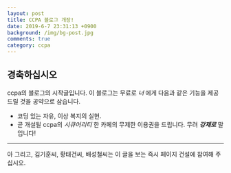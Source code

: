 ```yaml
---
layout: post
title: CCPA 블로그 개장!
date: 2019-6-7 23:31:13 +0900
background: /img/bg-post.jpg
comments: true
category: ccpa
---
```


## 경축하십시오

ccpa의 블로그의 시작글입니다. 이 블로그는 무료로 *너* 에게 다음과 같은 기능을 제공드릴 것을 공약으로 삼습니다.

* 코딩 있는 자유, 이상 복지의 실현.
* 곧 개설될 ccpa의 *시큐어리티* 한 카페의 무제한 이용권을 드립니다. 무려 ***강제로*** 말입니다!

---
아 그리고, 김기훈씨, 황태건씨, 배성철씨는 이 글을 보는 즉시 페이지 건설에 참여해 주십시오.
